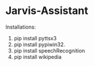 # Jarvis-Assistant
Installations:
1) pip install pyttsx3
2) pip install pypiwin32.
3) pip install speechRecognition
4) pip install wikipedia

